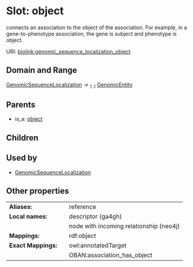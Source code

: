
# Slot: object


connects an association to the object of the association. For example, in a gene-to-phenotype association, the gene is subject and phenotype is object.

URI: [biolink:genomic_sequence_localization_object](https://w3id.org/biolink/vocab/genomic_sequence_localization_object)


## Domain and Range

[GenomicSequenceLocalization](GenomicSequenceLocalization.md) &#8594;  <sub>1..1</sub> [GenomicEntity](GenomicEntity.md)

## Parents

 *  is_a: [object](object.md)

## Children


## Used by

 * [GenomicSequenceLocalization](GenomicSequenceLocalization.md)

## Other properties

|  |  |  |
| --- | --- | --- |
| **Aliases:** | | reference |
| **Local names:** | | descriptor (ga4gh) |
|  | | node with incoming relationship (neo4j) |
| **Mappings:** | | rdf:object |
| **Exact Mappings:** | | owl:annotatedTarget |
|  | | OBAN:association_has_object |

